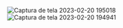 ![Captura de tela 2023-02-20 195018](https://user-images.githubusercontent.com/97815186/220209416-f35563bf-d941-4405-9f51-74b3b55354d9.png)
![Captura de tela 2023-02-20 194941](https://user-images.githubusercontent.com/97815186/220209423-99d61dd7-7565-4ffa-8def-e3aeac2f47f2.png)
